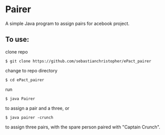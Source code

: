 # Pairer

A simple Java program to assign pairs for acebook project.

## To use:
clone repo
```
$ git clone https://github.com/sebastianchristopher/ePact_pairer
```
change to repo directory
```
$ cd ePact_pairer
```
run
```
$ java Pairer
```
to assign a pair and a three, or
```
$ java pairer -crunch
```
to assign three pairs, with the spare person paired with "Captain Crunch".
